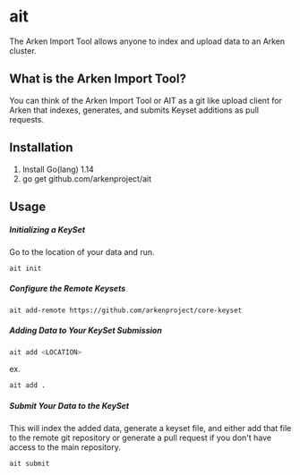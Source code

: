 # ait
The Arken Import Tool allows anyone to index and upload data to an Arken cluster. 

## What is the Arken Import Tool?
You can think of the Arken Import Tool or AIT as a git like upload client for Arken that indexes, generates, and submits Keyset additions as pull requests.

## Installation
1. Install Go(lang) 1.14
2. go get github.com/arkenproject/ait

## Usage
##### Initializing a KeySet
Go to the location of your data and run.
```bash
ait init
```

##### Configure the Remote Keysets
```bash
ait add-remote https://github.com/arkenproject/core-keyset
```

##### Adding Data to Your KeySet Submission
```bash
ait add <LOCATION>
```

ex.
```bash
ait add .
```

##### Submit Your Data to the KeySet
This will index the added data, generate a keyset file, and either add that file to the remote git repository or generate a pull request if you don't have access to the main repository.
```bash
ait submit
```
